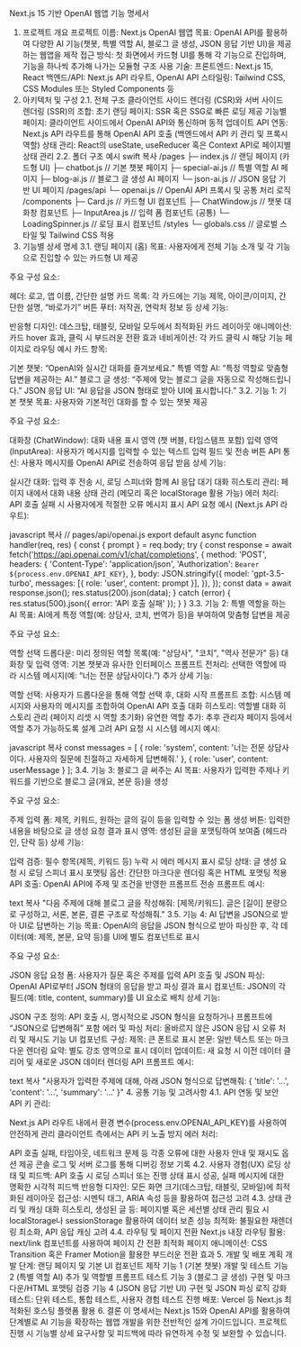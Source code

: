 Next.js 15 기반 OpenAI 웹앱 기능 명세서
1. 프로젝트 개요
프로젝트 이름: Next.js OpenAI 웹앱
목표: OpenAI API를 활용하여 다양한 AI 기능(챗봇, 특별 역할 AI, 블로그 글 생성, JSON 응답 기반 UI)을 제공하는 웹앱을 제작
접근 방식: 첫 화면에서 카드형 UI를 통해 각 기능으로 진입하며, 기능을 하나씩 추가해 나가는 모듈형 구조
사용 기술:
프론트엔드: Next.js 15, React
백엔드/API: Next.js API 라우트, OpenAI API
스타일링: Tailwind CSS, CSS Modules 또는 Styled Components 등
2. 아키텍처 및 구성
2.1. 전체 구조
클라이언트 사이드 렌더링 (CSR)와 서버 사이드 렌더링 (SSR)의 조합:
초기 랜딩 페이지: SSR 혹은 SSG로 빠른 로딩 제공
기능별 페이지: 클라이언트 사이드에서 OpenAI API와 통신하며 동적 업데이트
API 연동:
Next.js API 라우트를 통해 OpenAI API 호출 (백엔드에서 API 키 관리 및 프록시 역할)
상태 관리:
React의 useState, useReducer 혹은 Context API로 페이지별 상태 관리
2.2. 폴더 구조 예시
swift
복사
/pages
  ├─ index.js          // 랜딩 페이지 (카드형 UI)
  ├─ chatbot.js        // 기본 챗봇 페이지
  ├─ special-ai.js     // 특별 역할 AI 페이지
  ├─ blog-ai.js        // 블로그 글 생성 AI 페이지
  └─ json-ai.js        // JSON 응답 기반 UI 페이지
/pages/api
  └─ openai.js         // OpenAI API 프록시 및 공통 처리 로직
/components
  ├─ Card.js           // 카드형 UI 컴포넌트
  ├─ ChatWindow.js     // 챗봇 대화창 컴포넌트
  ├─ InputArea.js      // 입력 폼 컴포넌트 (공통)
  └─ LoadingSpinner.js // 로딩 표시 컴포넌트
/styles
  └─ globals.css       // 글로벌 스타일 및 Tailwind CSS 적용
3. 기능별 상세 명세
3.1. 랜딩 페이지 (홈)
목표: 사용자에게 전체 기능 소개 및 각 기능으로 진입할 수 있는 카드형 UI 제공

주요 구성 요소:

헤더: 로고, 앱 이름, 간단한 설명
카드 목록:
각 카드에는 기능 제목, 아이콘/이미지, 간단한 설명, “바로가기” 버튼
푸터: 저작권, 연락처 정보 등
상세 기능:

반응형 디자인: 데스크탑, 태블릿, 모바일 모두에서 최적화된 카드 레이아웃
애니메이션: 카드 hover 효과, 클릭 시 부드러운 전환 효과
네비게이션: 각 카드 클릭 시 해당 기능 페이지로 라우팅
예시 카드 항목:

기본 챗봇: “OpenAI와 실시간 대화를 즐겨보세요.”
특별 역할 AI: “특정 역할로 맞춤형 답변을 제공하는 AI.”
블로그 글 생성: “주제에 맞는 블로그 글을 자동으로 작성해드립니다.”
JSON 응답 UI: “AI 응답을 JSON 형태로 받아 UI에 표시합니다.”
3.2. 기능 1: 기본 챗봇
목표: 사용자와 기본적인 대화를 할 수 있는 챗봇 제공

주요 구성 요소:

대화창 (ChatWindow): 대화 내용 표시 영역 (챗 버블, 타임스탬프 포함)
입력 영역 (InputArea): 사용자가 메시지를 입력할 수 있는 텍스트 입력 필드 및 전송 버튼
API 통신: 사용자 메시지를 OpenAI API로 전송하여 응답 받음
상세 기능:

실시간 대화: 입력 후 전송 시, 로딩 스피너와 함께 AI 응답 대기
대화 히스토리 관리: 페이지 내에서 대화 내용 상태 관리 (메모리 혹은 localStorage 활용 가능)
에러 처리: API 호출 실패 시 사용자에게 적절한 오류 메시지 표시
API 요청 예시 (Next.js API 라우트):

javascript
복사
// pages/api/openai.js
export default async function handler(req, res) {
  const { prompt } = req.body;
  try {
    const response = await fetch('https://api.openai.com/v1/chat/completions', {
      method: 'POST',
      headers: {
        'Content-Type': 'application/json',
        'Authorization': `Bearer ${process.env.OPENAI_API_KEY}`,
      },
      body: JSON.stringify({
        model: 'gpt-3.5-turbo',
        messages: [{ role: 'user', content: prompt }],
      }),
    });
    const data = await response.json();
    res.status(200).json(data);
  } catch (error) {
    res.status(500).json({ error: 'API 호출 실패' });
  }
}
3.3. 기능 2: 특별 역할을 하는 AI
목표: AI에게 특정 역할(예: 상담사, 코치, 번역가 등)을 부여하여 맞춤형 답변을 제공

주요 구성 요소:

역할 선택 드롭다운: 미리 정의된 역할 목록(예: "상담사", "코치", "역사 전문가" 등)
대화창 및 입력 영역: 기본 챗봇과 유사한 인터페이스
프롬프트 전처리: 선택한 역할에 따라 시스템 메시지(예: “너는 전문 상담사이다.”) 추가
상세 기능:

역할 선택: 사용자가 드롭다운을 통해 역할 선택 후, 대화 시작
프롬프트 조합: 시스템 메시지와 사용자의 메시지를 조합하여 OpenAI API 호출
대화 히스토리: 역할별 대화 히스토리 관리 (페이지 리셋 시 역할 초기화)
유연한 역할 추가: 추후 관리자 페이지 등에서 역할 추가 가능하도록 설계 고려
API 요청 시 시스템 메시지 예시:

javascript
복사
const messages = [
  { role: 'system', content: '너는 전문 상담사이다. 사용자의 질문에 친절하고 자세하게 답변해줘.' },
  { role: 'user', content: userMessage }
];
3.4. 기능 3: 블로그 글 써주는 AI
목표: 사용자가 입력한 주제나 키워드를 기반으로 블로그 글(개요, 본문 등)을 생성

주요 구성 요소:

주제 입력 폼: 제목, 키워드, 원하는 글의 길이 등을 입력할 수 있는 폼
생성 버튼: 입력한 내용을 바탕으로 글 생성 요청
결과 표시 영역: 생성된 글을 포맷팅하여 보여줌 (헤드라인, 단락 등)
상세 기능:

입력 검증: 필수 항목(제목, 키워드 등) 누락 시 에러 메시지 표시
로딩 상태: 글 생성 요청 시 로딩 스피너 표시
포맷팅 옵션: 간단한 마크다운 렌더링 혹은 HTML 포맷팅 적용
API 호출: OpenAI API에 주제 및 조건을 반영한 프롬프트 전송
프롬프트 예시:

text
복사
"다음 주제에 대해 블로그 글을 작성해줘: [제목/키워드]. 글은 [길이] 분량으로 구성하고, 서론, 본론, 결론 구조로 작성해줘."
3.5. 기능 4: AI 답변을 JSON으로 받아 UI로 답변하는 기능
목표: OpenAI의 응답을 JSON 형식으로 받아 파싱한 후, 각 데이터(예: 제목, 본문, 요약 등)를 UI에 별도 컴포넌트로 표시

주요 구성 요소:

JSON 응답 요청 폼: 사용자가 질문 혹은 주제를 입력
API 호출 및 JSON 파싱: OpenAI API로부터 JSON 형태의 응답을 받고 파싱
결과 표시 컴포넌트: JSON의 각 필드(예: title, content, summary)를 UI 요소로 배치
상세 기능:

JSON 구조 정의: API 호출 시, 명시적으로 JSON 형식을 요청하거나 프롬프트에 “JSON으로 답변해줘” 포함
에러 및 파싱 처리: 올바르지 않은 JSON 응답 시 오류 처리 및 재시도 기능
UI 컴포넌트 구성:
제목: 큰 폰트로 표시
본문: 일반 텍스트 또는 마크다운 렌더링
요약: 별도 강조 영역으로 표시
데이터 업데이트: 새 요청 시 이전 데이터 클리어 및 새로운 JSON 데이터 렌더링
API 프롬프트 예시:

text
복사
"사용자가 입력한 주제에 대해, 아래 JSON 형식으로 답변해줘:
{
  'title': '...',
  'content': '...',
  'summary': '...'
}"
4. 공통 기능 및 고려사항
4.1. API 연동 및 보안
API 키 관리:

Next.js API 라우트 내에서 환경 변수(process.env.OPENAI_API_KEY)를 사용하여 안전하게 관리
클라이언트 측에서는 API 키 노출 방지
에러 처리:

API 호출 실패, 타임아웃, 네트워크 문제 등 각종 오류에 대한 사용자 안내 및 재시도 옵션 제공
콘솔 로그 및 서버 로그를 통해 디버깅 정보 기록
4.2. 사용자 경험(UX)
로딩 상태 및 피드백:
API 호출 시 로딩 스피너 또는 진행 상태 표시
성공, 실패 메시지에 대한 명확한 시각적 피드백
반응형 디자인:
모든 화면 크기(데스크탑, 태블릿, 모바일)에 최적화된 레이아웃
접근성:
시멘틱 태그, ARIA 속성 등을 활용하여 접근성 고려
4.3. 상태 관리 및 캐싱
대화 히스토리, 생성된 글 등:
페이지별 혹은 세션별 상태 관리
필요 시 localStorage나 sessionStorage 활용하여 데이터 보존
성능 최적화:
불필요한 재렌더링 최소화, API 응답 캐싱 고려
4.4. 라우팅 및 페이지 전환
Next.js 내장 라우팅 활용:
next/link 컴포넌트를 사용하여 페이지 간 전환 최적화
페이지 애니메이션:
CSS Transition 혹은 Framer Motion을 활용한 부드러운 전환 효과
5. 개발 및 배포 계획
개발 단계:
랜딩 페이지 및 기본 UI 컴포넌트 제작
기능 1 (기본 챗봇) 개발 및 테스트
기능 2 (특별 역할 AI) 추가 및 역할별 프롬프트 테스트
기능 3 (블로그 글 생성) 구현 및 마크다운/HTML 포맷팅 검증
기능 4 (JSON 응답 기반 UI) 구현 및 JSON 파싱 로직 강화
테스트:
단위 테스트, 통합 테스트, 사용자 경험 테스트 진행
배포:
Vercel 등 Next.js 최적화된 호스팅 플랫폼 활용
6. 결론
이 명세서는 Next.js 15와 OpenAI API를 활용하여 단계별로 AI 기능을 확장하는 웹앱 개발을 위한 전반적인 설계 가이드입니다. 프로젝트 진행 시 기능별 상세 요구사항 및 피드백에 따라 유연하게 수정 및 보완할 수 있습니다.